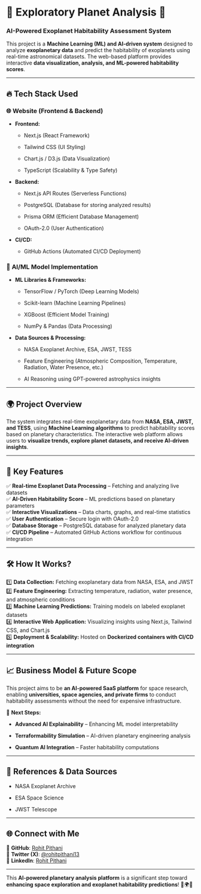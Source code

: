 # 🌌 **Exploratory Planet Analysis** 🚀

### **AI-Powered Exoplanet Habitability Assessment System**

This project is a **Machine Learning (ML) and AI-driven system** designed to analyze **exoplanetary data** and predict the habitability of exoplanets using real-time astronomical datasets. The web-based platform provides interactive **data visualization, analysis, and ML-powered habitability scores**.

----------

## 🔥 **Tech Stack Used**

### 🌐 **Website (Frontend & Backend)**

-   **Frontend:**
    
    -   Next.js (React Framework)
        
    -   Tailwind CSS (UI Styling)
        
    -   Chart.js / D3.js (Data Visualization)
        
    -   TypeScript (Scalability & Type Safety)
        
-   **Backend:**
    
    -   Next.js API Routes (Serverless Functions)
        
    -   PostgreSQL (Database for storing analyzed results)
        
    -   Prisma ORM (Efficient Database Management)
        
    -   OAuth-2.0 (User Authentication)
        
-   **CI/CD:**

    -   GitHub Actions (Automated CI/CD Deployment)
        

### 🤖 **AI/ML Model Implementation**

-   **ML Libraries & Frameworks:**
    
    -   TensorFlow / PyTorch (Deep Learning Models)
        
    -   Scikit-learn (Machine Learning Pipelines)
        
    -   XGBoost (Efficient Model Training)
        
    -   NumPy & Pandas (Data Processing)
        
-   **Data Sources & Processing:**
    
    -   NASA Exoplanet Archive, ESA, JWST, TESS
        
    -   Feature Engineering (Atmospheric Composition, Temperature, Radiation, Water Presence, etc.)
        
    -   AI Reasoning using GPT-powered astrophysics insights
        

----------

## 🌍 **Project Overview**

The system integrates real-time exoplanetary data from **NASA, ESA, JWST, and TESS**, using **Machine Learning algorithms** to predict habitability scores based on planetary characteristics. The interactive web platform allows users to **visualize trends, explore planet datasets, and receive AI-driven insights**.

----------

## 🎯 **Key Features**

✅ **Real-time Exoplanet Data Processing** – Fetching and analyzing live datasets  
✅ **AI-Driven Habitability Score** – ML predictions based on planetary parameters  
✅ **Interactive Visualizations** – Data charts, graphs, and real-time statistics  
✅ **User Authentication** – Secure login with OAuth-2.0  
✅ **Database Storage** – PostgreSQL database for analyzed planetary data   
✅ **CI/CD Pipeline** – Automated GitHub Actions workflow for continuous integration

----------

## 🛠️ **How It Works?**

1️⃣ **Data Collection:** Fetching exoplanetary data from NASA, ESA, and JWST  
2️⃣ **Feature Engineering:** Extracting temperature, radiation, water presence, and atmospheric conditions  
3️⃣ **Machine Learning Predictions:** Training models on labeled exoplanet datasets  
4️⃣ **Interactive Web Application:** Visualizing insights using Next.js, Tailwind CSS, and Chart.js  
5️⃣ **Deployment & Scalability:** Hosted on **Dockerized containers with CI/CD integration**

----------

## 📈 **Business Model & Future Scope**

This project aims to be **an AI-powered SaaS platform** for space research, enabling **universities, space agencies, and private firms** to conduct habitability assessments without the need for expensive infrastructure.

🚀 **Next Steps:**

-   **Advanced AI Explainability** – Enhancing ML model interpretability
    
-   **Terraformability Simulation** – AI-driven planetary engineering analysis
    
-   **Quantum AI Integration** – Faster habitability computations
----------

## 🔗 **References & Data Sources**

-   NASA Exoplanet Archive
    
-   ESA Space Science
    
-   JWST Telescope
    

----------

## 🌐 **Connect with Me**

📌 **GitHub**: [Rohit Pithani](https://github.com/RohitPithani026)  
📌 **Twitter (X)**: [@rohitpithani13](https://x.com/rohitpithani13)  
📌 **LinkedIn**: [Rohit Pithani](https://www.linkedin.com/in/rohit-pithani-855018324/)

----------

This **AI-powered planetary analysis platform** is a significant step toward **enhancing space exploration and exoplanet habitability predictions**! 🚀🌍✨
